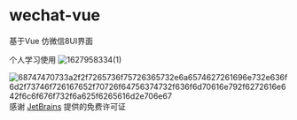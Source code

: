 # wechat-vue

基于Vue
仿微信8UI界面

个人学习使用
![1627958334(1)](https://user-images.githubusercontent.com/50685169/127948960-7d087145-a7c4-43c2-a1c1-02d600a95167.jpg)

![68747470733a2f2f7265736f75726365732e6a6574627261696e732e636f6d2f73746f726167652f70726f64756374732f636f6d70616e792f6272616e642f6c6f676f732f6a625f6265616d2e706e67](https://user-images.githubusercontent.com/50685169/173291037-72167bf8-e601-4e8a-acce-ff89a0989b9e.png)
感谢 [JetBrains](https://www.jetbrains.com/) 提供的免费许可证


